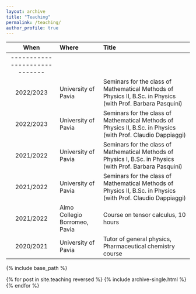 ```yaml
---
layout: archive
title: "Teaching"
permalink: /teaching/
author_profile: true
---
```


| When | Where | Title |  
|:--------:|:-------|:--------|
|-----------------------------|
| 2022/2023  | University of Pavia | Seminars for the class of Mathematical Methods of Physics II, B.Sc. in Physics (with Prof. Barbara Pasquini)  |
| 2022/2023  | University of Pavia | Seminars for the class of Mathematical Methods of Physics II, B.Sc. in Physics (with Prof. Claudio Dappiaggi)  |
| 2021/2022  | University of Pavia | Seminars for the class of Mathematical Methods of Physics I, B.Sc. in Physics (with Prof.  Barbara Pasquini)  |
| 2021/2022  | University of Pavia | Seminars for the class of Mathematical Methods of Physics II, B.Sc. in Physics (with Prof. Claudio Dappiaggi)  |
| 2021/2022   | Almo Collegio Borromeo, Pavia  | Course on tensor calculus, 10 hours |
| 2020/2021  | University of Pavia  | Tutor of general physics, Pharmaceutical chemistry course   |

{% include base_path %}

{% for post in site.teaching reversed %}
  {% include archive-single.html %}
{% endfor %}
